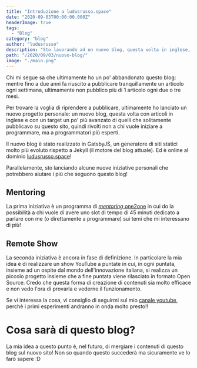 ```yaml
---
title: "Introduzione a ludusrusso.space"
date: "2020-09-03T00:00:00.000Z"
headerImage: true
tags:
  - "Blog"
category: "blog"
author: "ludusrusso"
description: "Sto lavorando ad un nuovo blog, questa volta in inglese, che verrà fuso con questo"
path: "/2020/09/03/nuovo-blog/"
image: "./main.png"
---
```


Chi mi segue sa che ultimamente ho un po' abbandonato questo blog: mentre fino a due anni fa riuscito a pubblicare tranquillamente un articolo ogni settimana, ultimamente non pubblico più di 1 articolo ogni due o tre mesi.

Per trovare la voglia di riprendere a pubblicare, ultimamente ho lanciato un nuovo progetto personale: un nuovo blog, questa volta con articoli in inglese e con un target un po' più avanzato di quelli che solitamente pubblicavo su questo sito, quindi rivolti non a chi vuole iniziare a programmare, ma a programmatori più esperti.

Il nuovo blog è stato realizzato in GatsbyJS, un generatore di siti statici molto più evoluto rispetto a Jekyll (il motore del blog attuale). Ed è online al dominio [ludusrusso.space](https://ludusrusso.space/)!

Parallelamente, sto lanciando alcune nuove iniziative personali che potrebbero aiutare i più che seguono questo blog!

## Mentoring

La prima iniziativa è un programma di [_mentoring_ one2one](https://ludusrusso.space/mentoring) in cui do la possibilità a chi vuole di avere uno slot di tempo di 45 minuti dedicato a parlare con me (o direttamente a programmare) sui temi che mi interessano di più!

## Remote Show

La seconda iniziativa è ancora in fase di definizione. In particolare la mia idea è di realizzare un show YouTube a puntate in cui, in ogni puntata, insieme ad un ospite dal mondo dell'innovazione italiana, si realizza un piccolo progetto insieme che a fine puntata viene rilasciato in formato Open Source. Credo che questa forma di creazione di contenuti sia molto efficace e non vedo l'ora di provarla e vederne il funzionamento.

Se vi interessa la cosa, vi consiglio di seguirmi sul mio [canale youtube](https://www.youtube.com/user/Ludus489), perchè i primi esperimenti andranno in onda molto presto!!

# Cosa sarà di questo blog?

La mia idea a questo punto è, nel futuro, di mergiare i contenuti di questo blog sul nuovo sito! Non so quando questo succederà ma sicuramente ve lo farò sapere :D

